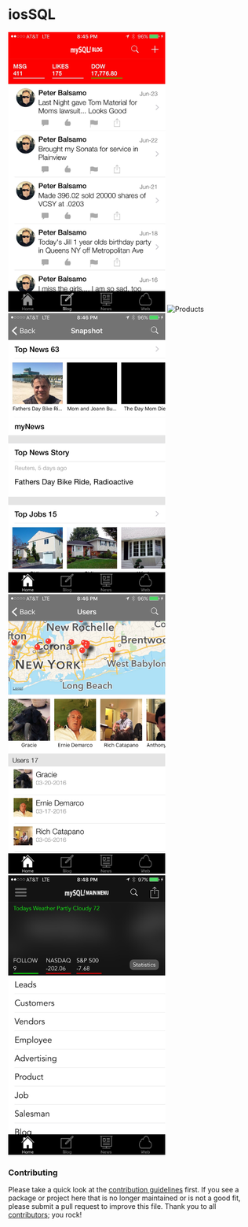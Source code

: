 # iosSQL

<img src="https://github.com/lotpb/iosSQL/blob/master/IMG_0077.jpg" alt="Sign Up" width="320" height="568"/>
<img src="https://github.com/lotpb/iosSQL/blob/master/IMG_0078jpg" alt="Products" width="320" height="568"/>
<img src="https://github.com/lotpb/iosSQL/blob/master/IMG_0079.jpg" alt="Shopping Cart" width="320" height="568"/>
<img src="https://github.com/lotpb/iosSQL/blob/master/IMG_0080.jpg" alt="Checkout" width="320" height="568"/>
<img src="https://github.com/lotpb/iosSQL/blob/master/IMG_0081.jpg" alt="Checkout" width="320" height="568"/>

### Contributing

Please take a quick look at the [contribution guidelines](.github/CONTRIBUTING.md) first. If you see a package or project here that is no longer maintained or is not a good fit, please submit a pull request to improve this file. Thank you to all [contributors](https://github.com/matteocrippa/awesome-swift/graphs/contributors); you rock!
